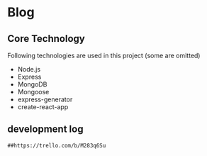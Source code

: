 # Blog


## Core Technology

Following technologies are used in this project (some are omitted)
- Node.js
- Express
- MongoDB
- Mongoose
- express-generator
- create-react-app

## development log
    ##https://trello.com/b/M283q6Su
